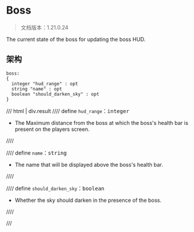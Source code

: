 # Boss

> 文档版本：1.21.0.24

The current state of the boss for updating the boss HUD.

## 架构

```mcschema
boss:
{
  integer "hud_range" : opt
  string "name" : opt
  boolean "should_darken_sky" : opt
}

```

/// html | div.result
//// define
`hud_range`：<samp>integer</samp>

- The Maximum distance from the boss at which the boss's health bar is present on the players screen.


////


//// define
`name`：<samp>string</samp>

- The name that will be displayed above the boss's health bar.


////


//// define
`should_darken_sky`：<samp>boolean</samp>

- Whether the sky should darken in the presence of the boss.


////


///

